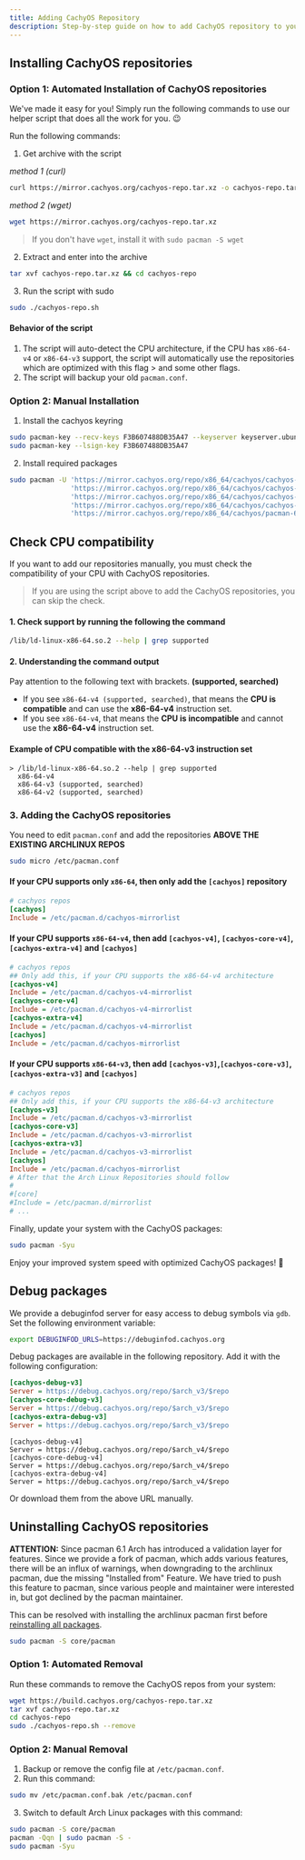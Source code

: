```yaml
---
title: Adding CachyOS Repository
description: Step-by-step guide on how to add CachyOS repository to your Arch Linux system with x86-64-v3, x86-64-v4 support
---
```


Installing CachyOS repositories
-------------------------------

### Option 1: Automated Installation of CachyOS repositories

We've made it easy for you! Simply run the following commands to use our helper script that does all the work for you.  😉

Run the following commands:
1. Get archive with the script

*method 1 (curl)*
```sh
curl https://mirror.cachyos.org/cachyos-repo.tar.xz -o cachyos-repo.tar.xz
```
*method 2 (wget)*
```sh
wget https://mirror.cachyos.org/cachyos-repo.tar.xz
```
> If you don't have `wget`, install it with `sudo pacman -S wget`

2. Extract and enter into the archive
```sh
tar xvf cachyos-repo.tar.xz && cd cachyos-repo
```

3. Run the script with sudo
```sh
sudo ./cachyos-repo.sh
```

#### Behavior of the script
1. The script will auto-detect the CPU architecture, if the CPU has `x86-64-v4` or `x86-64-v3` support, the script will automatically use the repositories which are optimized with this flag > and some other flags.
2. The script will backup your old `pacman.conf`.

### Option 2: Manual Installation

1. Install the cachyos keyring
```sh
sudo pacman-key --recv-keys F3B607488DB35A47 --keyserver keyserver.ubuntu.com
sudo pacman-key --lsign-key F3B607488DB35A47
```

2. Install required packages
```sh
sudo pacman -U 'https://mirror.cachyos.org/repo/x86_64/cachyos/cachyos-keyring-20240331-1-any.pkg.tar.zst' \
               'https://mirror.cachyos.org/repo/x86_64/cachyos/cachyos-mirrorlist-18-1-any.pkg.tar.zst'    \
               'https://mirror.cachyos.org/repo/x86_64/cachyos/cachyos-v3-mirrorlist-18-1-any.pkg.tar.zst' \
               'https://mirror.cachyos.org/repo/x86_64/cachyos/cachyos-v4-mirrorlist-6-1-any.pkg.tar.zst'  \
               'https://mirror.cachyos.org/repo/x86_64/cachyos/pacman-6.1.0-5-x86_64.pkg.tar.zst'
```

## Check CPU compatibility
If you want to add our repositories manually, you must check the compatibility of your CPU with CachyOS repositories.
> If you are using the script above to add the CachyOS repositories, you can skip the check.

#### 1. Check support by running the following the command
```sh
/lib/ld-linux-x86-64.so.2 --help | grep supported
```

#### 2. Understanding the command output
Pay attention to the following text with brackets. **(supported, searched)**
- If you see `x86-64-v4 (supported, searched)`, that means the **CPU is compatible** and can use the **x86-64-v4** instruction set.
- If you see `x86-64-v4`, that means the **CPU is incompatible** and cannot use the **x86-64-v4** instruction set.

#### Example of CPU compatible with the x86-64-v3 instruction set
```
> /lib/ld-linux-x86-64.so.2 --help | grep supported
  x86-64-v4
  x86-64-v3 (supported, searched)
  x86-64-v2 (supported, searched)
```

### 3. Adding the CachyOS repositories
You need to edit `pacman.conf` and add the repositories **ABOVE THE EXISTING ARCHLINUX REPOS**
```sh
sudo micro /etc/pacman.conf
```

#### If your CPU supports only `x86-64`, then only add the `[cachyos]` repository
```ini
# cachyos repos
[cachyos]
Include = /etc/pacman.d/cachyos-mirrorlist
```

#### If your CPU supports `x86-64-v4`, then add `[cachyos-v4]`, `[cachyos-core-v4]`, `[cachyos-extra-v4]` and `[cachyos]`
```ini
# cachyos repos
## Only add this, if your CPU supports the x86-64-v4 architecture
[cachyos-v4]
Include = /etc/pacman.d/cachyos-v4-mirrorlist
[cachyos-core-v4]
Include = /etc/pacman.d/cachyos-v4-mirrorlist
[cachyos-extra-v4]
Include = /etc/pacman.d/cachyos-v4-mirrorlist
[cachyos]
Include = /etc/pacman.d/cachyos-mirrorlist
```

#### If your CPU supports `x86-64-v3`, then add `[cachyos-v3]`,`[cachyos-core-v3]`,`[cachyos-extra-v3]` and `[cachyos]`
```ini
# cachyos repos
## Only add this, if your CPU supports the x86-64-v3 architecture
[cachyos-v3]
Include = /etc/pacman.d/cachyos-v3-mirrorlist
[cachyos-core-v3]
Include = /etc/pacman.d/cachyos-v3-mirrorlist
[cachyos-extra-v3]
Include = /etc/pacman.d/cachyos-v3-mirrorlist
[cachyos]
Include = /etc/pacman.d/cachyos-mirrorlist
# After that the Arch Linux Repositories should follow
#
#[core]
#Include = /etc/pacman.d/mirrorlist
# ... 
```

Finally, update your system with the CachyOS packages:

```bash
sudo pacman -Syu
```
Enjoy your improved system speed with optimized CachyOS packages! 🎉

Debug packages
--------------

We provide a debuginfod server for easy access to debug symbols via `gdb`. Set the following environment variable:

```bash
export DEBUGINFOD_URLS=https://debuginfod.cachyos.org
```

Debug packages are available in the following repository. Add it with the following configuration:

```ini
[cachyos-debug-v3]
Server = https://debug.cachyos.org/repo/$arch_v3/$repo
[cachyos-core-debug-v3]
Server = https://debug.cachyos.org/repo/$arch_v3/$repo
[cachyos-extra-debug-v3]
Server = https://debug.cachyos.org/repo/$arch_v3/$repo
```

```ìni
[cachyos-debug-v4]
Server = https://debug.cachyos.org/repo/$arch_v4/$repo
[cachyos-core-debug-v4]
Server = https://debug.cachyos.org/repo/$arch_v4/$repo
[cachyos-extra-debug-v4]
Server = https://debug.cachyos.org/repo/$arch_v4/$repo
```

Or download them from the above URL manually.


Uninstalling CachyOS repositories
---------------------------------

**ATTENTION:** Since pacman 6.1 Arch has introduced a validation layer for features. Since we provide a fork of pacman, which adds various features, there will be an influx of warnings, when downgrading to the archlinux pacman, due the missing "Installed from" Feature.
We have tried to push this feature to pacman, since various people and maintainer were interested in, but got declined by the pacman maintainer.

This can be resolved with installing the archlinux pacman first before [reinstalling all packages](https://wiki.archlinux.org/title/Pacman/Tips_and_tricks#Reinstalling_all_packages).
```sh
sudo pacman -S core/pacman
```

### Option 1: Automated Removal

Run these commands to remove the CachyOS repos from your system:

```sh
wget https://build.cachyos.org/cachyos-repo.tar.xz
tar xvf cachyos-repo.tar.xz
cd cachyos-repo
sudo ./cachyos-repo.sh --remove
```

### Option 2: Manual Removal

1.  Backup or remove the config file at `/etc/pacman.conf`.
2.  Run this command:

```sh
sudo mv /etc/pacman.conf.bak /etc/pacman.conf
```

3.  Switch to default Arch Linux packages with this command:

```sh
sudo pacman -S core/pacman
pacman -Qqn | sudo pacman -S -
sudo pacman -Syu
```
